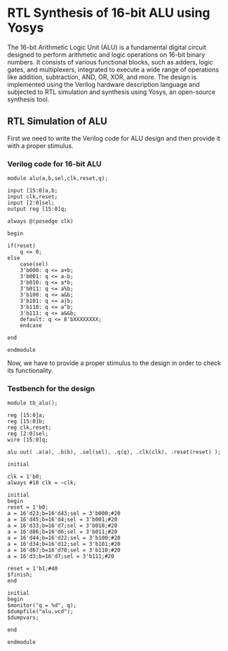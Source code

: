 # RTL Synthesis of 16-bit ALU using Yosys
The 16-bit Arithmetic Logic Unit (ALU) is a fundamental digital circuit designed to perform arithmetic and logic operations on 16-bit binary numbers. It consists of various functional blocks, such as adders, logic gates, and multiplexers, integrated to execute a wide range of operations like addition, subtraction, AND, OR, XOR, and more. The design is implemented using the Verilog hardware description language and subjected to RTL simulation and synthesis using Yosys, an open-source synthesis tool.

## RTL Simulation of ALU
First we need to write the Verilog code for ALU design and then provide it with a proper stimulus. 
### Verilog code for 16-bit ALU 
```
module alu(a,b,sel,clk,reset,q);

input [15:0]a,b;
input clk,reset;
input [2:0]sel;
output reg [15:0]q;

always @(posedge clk)

begin

if(reset)
	q <= 0;
else
	case(sel)
	3'b000: q <= a+b;
	3'b001: q <= a-b;
	3'b010: q <= a*b;
	3'b011: q <= a%b;
	3'b100: q <= a&b;
	3'b101: q <= a|b;
	3'b110: q <= a^b;
	3'b111: q <= a&&b;
	default: q <= 8'bXXXXXXXX;
	endcase
	
end

endmodule
```

Now, we have to provide a proper stimulus to the design in order to check its functionality.
### Testbench for the design
```
module tb_alu();

reg [15:0]a;
reg [15:0]b;
reg clk,reset;
reg [2:0]sel;
wire [15:0]q;

alu uut( .a(a), .b(b), .sel(sel), .q(q), .clk(clk), .reset(reset) );

initial

clk = 1'b0;
always #10 clk = ~clk;

initial 
begin
reset = 1'b0;
a = 16'd23;b=16'd43;sel = 3'b000;#20
a = 16'd45;b=16'd4;sel = 3'b001;#20
a = 16'd33;b=16'd7;sel = 3'b010;#20
a = 16'd86;b=16'd6;sel = 3'b011;#20
a = 16'd44;b=16'd22;sel = 3'b100;#20
a = 16'd34;b=16'd12;sel = 3'b101;#20
a = 16'd67;b=16'd78;sel = 3'b110;#20
a = 16'd3;b=16'd7;sel = 3'b111;#20

reset = 1'b1;#40
$finish;
end

initial
begin
$monitor("q = %d", q);
$dumpfile("alu.vcd");
$dumpvars;

end

endmodule
```

